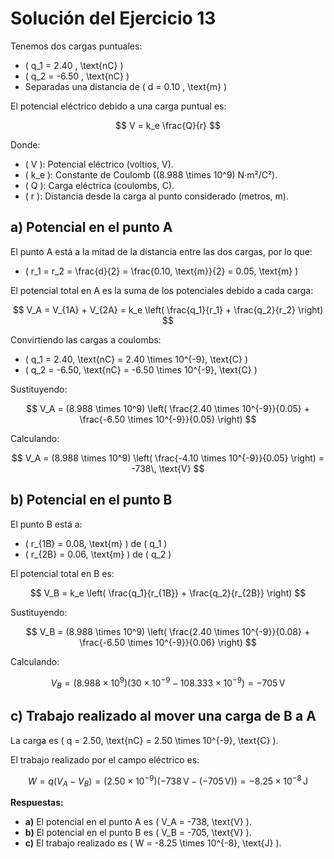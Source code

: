 # Solución del Ejercicio 13

Tenemos dos cargas puntuales:

- \( q_1 = 2.40 \, \text{nC} \)
- \( q_2 = -6.50 \, \text{nC} \)
- Separadas una distancia de \( d = 0.10 \, \text{m} \)

El potencial eléctrico debido a una carga puntual es:

$$
V = k_e \frac{Q}{r}
$$

Donde:

- \( V \): Potencial eléctrico (voltios, V).
- \( k_e \): Constante de Coulomb (\(8.988 \times 10^9\) N·m²/C²).
- \( Q \): Carga eléctrica (coulombs, C).
- \( r \): Distancia desde la carga al punto considerado (metros, m).

## a) Potencial en el punto A

El punto A está a la mitad de la distancia entre las dos cargas, por lo que:

- \( r_1 = r_2 = \frac{d}{2} = \frac{0.10\, \text{m}}{2} = 0.05\, \text{m} \)

El potencial total en A es la suma de los potenciales debido a cada carga:

$$
V_A = V_{1A} + V_{2A} = k_e \left( \frac{q_1}{r_1} + \frac{q_2}{r_2} \right)
$$

Convirtiendo las cargas a coulombs:

- \( q_1 = 2.40\, \text{nC} = 2.40 \times 10^{-9}\, \text{C} \)
- \( q_2 = -6.50\, \text{nC} = -6.50 \times 10^{-9}\, \text{C} \)

Sustituyendo:

$$
V_A = (8.988 \times 10^9) \left( \frac{2.40 \times 10^{-9}}{0.05} + \frac{-6.50 \times 10^{-9}}{0.05} \right)
$$

Calculando:

$$
V_A = (8.988 \times 10^9) \left( \frac{-4.10 \times 10^{-9}}{0.05} \right) = -738\, \text{V}
$$

## b) Potencial en el punto B

El punto B está a:

- \( r_{1B} = 0.08\, \text{m} \) de \( q_1 \)
- \( r_{2B} = 0.06\, \text{m} \) de \( q_2 \)

El potencial total en B es:

$$
V_B = k_e \left( \frac{q_1}{r_{1B}} + \frac{q_2}{r_{2B}} \right)
$$

Sustituyendo:

$$
V_B = (8.988 \times 10^9) \left( \frac{2.40 \times 10^{-9}}{0.08} + \frac{-6.50 \times 10^{-9}}{0.06} \right)
$$

Calculando:

$$
V_B = (8.988 \times 10^9) \left( 30 \times 10^{-9} - 108.333 \times 10^{-9} \right) = -705\, \text{V}
$$

## c) Trabajo realizado al mover una carga de B a A

La carga es \( q = 2.50\, \text{nC} = 2.50 \times 10^{-9}\, \text{C} \).

El trabajo realizado por el campo eléctrico es:

$$
W = q (V_A - V_B) = (2.50 \times 10^{-9}) (-738\, \text{V} - (-705\, \text{V})) = -8.25 \times 10^{-8}\, \text{J}
$$

**Respuestas:**

- **a)** El potencial en el punto A es \( V_A = -738\, \text{V} \).
- **b)** El potencial en el punto B es \( V_B = -705\, \text{V} \).
- **c)** El trabajo realizado es \( W = -8.25 \times 10^{-8}\, \text{J} \).

